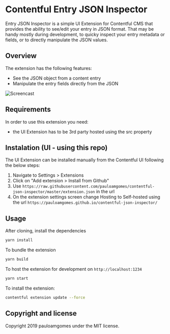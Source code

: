 # Contentful Entry JSON Inspector

Entry JSON Inspector is a simple UI Extension for Contentful CMS that provides the ability to see/edit your entry in JSON format. That may be handy mostly during development, to quicky inspect your entry metadata or fields, or to directly manipulate the JSON values.

## Overview

The extension has the following features:

- See the JSON object from a content entry
- Manipulate the entry fields directly from the JSON

![Screencast](https://monosnap.com/image/wQNLuME6ADlyeNsMnOLHyimrjBtg0L)

## Requirements

In order to use this extension you need:

- the UI Extension has to be 3rd party hosted using the src property

## Instalation (UI - using this repo)

The UI Extension can be installed manually from the Contentful UI following the below steps:

1. Navigate to Settings > Extensions
2. Click on "Add extension > Install from Github"
3. Use `https://raw.githubusercontent.com/pauloamgomes/contentful-json-inspector/master/extension.json` in the url
4. On the extension settings screen change Hosting to Self-hosted using the url `https://pauloamgomes.github.io/contentful-json-inspector/`

## Usage

After cloning, install the dependencies

```bash
yarn install
```

To bundle the extension

```bash
yarn build
```

To host the extension for development on `http://localhost:1234`

```bash
yarn start
```

To install the extension:

```bash
contentful extension update --force
```

## Copyright and license

Copyright 2019 pauloamgomes under the MIT license.
